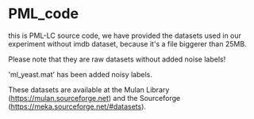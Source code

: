 # PML_code

this is PML-LC source code, we have provided the datasets used in our experiment without imdb dataset, because it's a file biggerer than 25MB. 

Please note that they are raw datasets without added noise labels!

'ml_yeast.mat' has been added noisy labels.

These datasets are available at the Mulan Library (https://mulan.sourceforge.net) and the Sourceforge (https://meka.sourceforge.net/#datasets).
